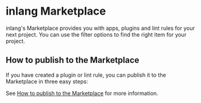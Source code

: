 # inlang Marketplace

inlang's Marketplace provides you with apps, plugins and lint rules for your next project. You can use the filter options to find the right item for your project.

## How to publish to the Marketplace

If you have created a plugin or lint rule, you can publish it to the Marketplace in three easy steps:

See [How to publish to the Marketplace](https://inlang.com/documentation/publish-to-marketplace) for more information.
